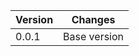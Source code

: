 | Version | Changes                                                    |
| --------|------------------------------------------------------------|
| 0.0.1   | Base version                                               |